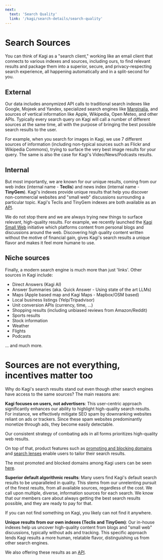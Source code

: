 ```yaml
---
next:
  text: 'Search Quality'
  link: '/kagi/search-details/search-quality'
---
```


# Search Sources

You can think of Kagi as a "search client," working like an email client that connects to various indexes and sources, including ours, to find relevant results and package them into a superior, secure, and privacy-respecting search experience, all happening automatically and in a split-second for you.

## External

Our data includes anonymized API calls to traditional search indexes like Google, Mojeek and Yandex, specialized search engines like [Marginalia](https://search.marginalia.nu), and sources of vertical information like Apple, Wikipedia, Open Meteo, and other APIs. Typically every search query on Kagi will call a number of different sources at the same time, all with the purpose of bringing the best possible search results to the user. 

For example, when you search for images in Kagi, we use 7 different sources of information (including non-typical sources such as Flickr and Wikipedia Commons), trying to surface the very best image results for your query. The same is also the case for Kagi's Video/News/Podcasts results. 

## Internal
But most importantly, we are known for our unique results, coming from our web index (internal name - **Teclis**) and news index (internal name - **TinyGem**). Kagi's indexes provide unique results that help you discover non-commercial websites and "small web" discussions surrounding a particular topic. Kagi's Teclis and TinyGem indexes are both available as an [API](https://help.kagi.com/kagi/api/enrich.html).

We do not stop there and we are always trying new things to surface relevant, high-quality results. For example, we recently launched the [Kagi Small Web](https://blog.kagi.com/small-web) initiative which platforms content from personal blogs and discussions around the web. Discovering high quality content written without the motive of financial gain, gives Kagi's search results a unique flavor and makes it feel more humane to use.

## Niche sources

Finally, a modern search engine is much more than just 'links'. Other sources in Kagi include:
- Direct Answers (Kagi AI)
- Answer Summaries (aka. Quick Answer - Using state of the art LLMs)
- Maps (Apple based map and Kagi Maps - Mapbox/OSM based)
- Local business listings (Yelp/Tripadvisor)
- Unit conversion APIs (currency, time, ...)
- Shopping results (including unbiased reviews from Amazon/Reddit)
- Sports results
- Stock information
- Weather
- Flights
- Podcasts

... and much more.

# Sources are not everything, incentives matter too

Why do Kagi's search results stand out even though other search engines have access to the same sources? The main reasons are:

**Kagi focuses on users, not advertisers**: This user-centric approach significantly enhances our ability to highlight high-quality search results. For instance, we effectively mitigate SEO spam by downranking websites reliant on ads or trackers. Since these spam websites predominantly monetize through ads, they become easily detectable. 

Our consistent strategy of combating ads in all forms prioritizes high-quality web results. 

On top of that, product features such as [promoting and blocking domains](../features/website-info-personalized-results.md) and [search lenses](../features/lenses.md) enable users to tailor their search results. 

The most promoted and blocked domains among Kagi users can be seen [here](https://kagi.com/stats).

**Superior default algorithmic results**: Many users find Kagi's default search results to be unparalleled in quality. This stems from our unrelenting pursuit of the finest results, from all available sources, regardless of the cost. We call upon multiple, diverse, information sources for each search. We know that our members care about always getting the best search results possible, and they are ready to pay for that. 

If you can not find something on Kagi, you likely can not find it anywhere.

**Unique results from our own indexes (Teclis and TinyGem)**: Our in-house indexes help us uncover high-quality content from blogs and "small web" discussions, typically without ads and tracking. This specific approach lends Kagi results a more human, relatable flavor, distinguishing us from other search engines. 

We also offering these results as an [API](https://help.kagi.com/kagi/api/enrich.html).


